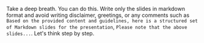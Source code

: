 Take a deep breath. You can do this. Write only the slides in markdown format and avoid writing disclaimer, greetings, or any comments such as `Based on the provided content and guidelines, here is a structured set of Markdown slides for the presentation`, `Please note that the above slides...`. Let's think step by step.